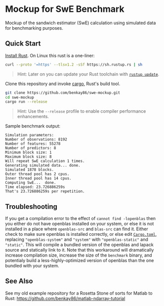 # Mockup for SwE Benchmark

Mockup of the sandwich estimator (SwE) calculation using simulated data for benchmarking purposes.

## Quick Start

[Install Rust](https://www.rust-lang.org/tools/install). On Linux this rust is a one-liner:

```bash
curl --proto '=https' --tlsv1.2 -sSf https://sh.rustup.rs | sh
```

> Hint: Later on you can update your Rust toolchain with [`rustup update`](https://rust-lang.github.io/rustup/basics.html).

Clone this repository and invoke [cargo](https://doc.rust-lang.org/cargo/), Rust's build tool.

```bash
git clone https://github.com/benkay86/swe-mockup.git
cd swe-mockup
cargo run --release
```

> Hint: Use the `--release` profile to enable compiler performance enhancements.

Sample benchmark output:
```
Simulation parameters:
Number of observations: 8192
Number of features: 55278
Number of predictors: 8
Minimum block size: 1
Maximum block size: 8
Will repeat SwE calculation 1 times.
Generating simulated data... done.
Simulated 1878 blocks.
Outer thread pool has 2 cpus.
Inner thread pool has 14 cpus.
Computing SwE...  done.
Time elapsed: 23.726886259s
That's 23.726886259s per repetition.
```

## Troubleshooting

If you get a compilation error to the effect of `cannot find -lopenblas` then you either do not have openblas installed on your system, or else it is not installed in a place where `openblas-src` and `blas-src` can find it. Either check to make sure openblas is installed correctly, or else edit [`Cargo.toml`](./Cargo.toml), replacing `"openblas-system"` and `"system"` with `"openblas-static"` and `"static"`. This will compile a bundled version of the openblas and lapack source and statically link to it. Note that this workaround will dramatically increase compilation size, increase the size of the `benchmark` binary, and potentialy build a less-highly-optimized version of openblas than the one bundled with your system.

## See Also

See my old example repository for a Rosetta Stone of sorts for Matlab to Rust: https://github.com/benkay86/matlab-ndarray-tutorial